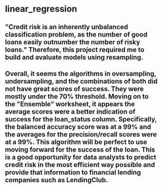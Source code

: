 # linear_regression

## "Credit risk is an inherently unbalanced classification problem, as the number of good loans easily outnumber the number of risky loans." Therefore, this project required me to build and avaluate models using resampling.  
## Overall, it seems the algorithms in oversampling, undersampling, and the combinations of both did not have great scores of success. They were mostly under the 70% threshold. Moving on to the "Ensemble" worksheet, it appears the average scores were a better indication of success for the loan_status column. Specifically, the balanced accuracy score was at a 99% and the averages for the precision/recall scores were at a 99%. This algorithm will be perfect to use moving forward for the success of the loan. This is a good opportunity for data analysts to predict credit risk in the most efficient way possible and provide that information to financial lending companies such as LendingClub. 
